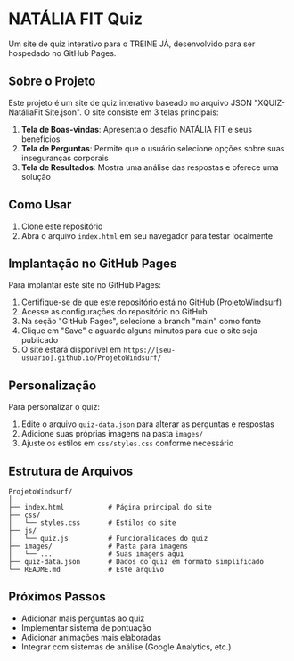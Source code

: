 # NATÁLIA FIT Quiz

Um site de quiz interativo para o TREINE JÁ, desenvolvido para ser hospedado no GitHub Pages.

## Sobre o Projeto

Este projeto é um site de quiz interativo baseado no arquivo JSON "XQUIZ-NatáliaFit Site.json". O site consiste em 3 telas principais:

1. **Tela de Boas-vindas**: Apresenta o desafio NATÁLIA FIT e seus benefícios
2. **Tela de Perguntas**: Permite que o usuário selecione opções sobre suas inseguranças corporais
3. **Tela de Resultados**: Mostra uma análise das respostas e oferece uma solução

## Como Usar

1. Clone este repositório
2. Abra o arquivo `index.html` em seu navegador para testar localmente

## Implantação no GitHub Pages

Para implantar este site no GitHub Pages:

1. Certifique-se de que este repositório está no GitHub (ProjetoWindsurf)
2. Acesse as configurações do repositório no GitHub
3. Na seção "GitHub Pages", selecione a branch "main" como fonte
4. Clique em "Save" e aguarde alguns minutos para que o site seja publicado
5. O site estará disponível em `https://[seu-usuario].github.io/ProjetoWindsurf/`

## Personalização

Para personalizar o quiz:

1. Edite o arquivo `quiz-data.json` para alterar as perguntas e respostas
2. Adicione suas próprias imagens na pasta `images/`
3. Ajuste os estilos em `css/styles.css` conforme necessário

## Estrutura de Arquivos

```
ProjetoWindsurf/
│
├── index.html           # Página principal do site
├── css/
│   └── styles.css       # Estilos do site
├── js/
│   └── quiz.js          # Funcionalidades do quiz
├── images/              # Pasta para imagens
│   └── ...              # Suas imagens aqui
├── quiz-data.json       # Dados do quiz em formato simplificado
└── README.md            # Este arquivo
```

## Próximos Passos

- Adicionar mais perguntas ao quiz
- Implementar sistema de pontuação
- Adicionar animações mais elaboradas
- Integrar com sistemas de análise (Google Analytics, etc.)
